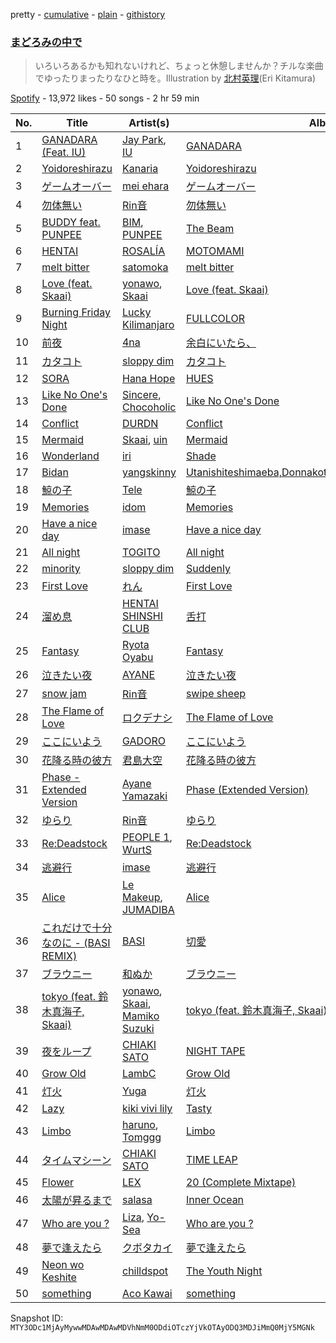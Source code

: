 pretty - [cumulative](/playlists/cumulative/37i9dQZF1DX9rVeQ0kNLOd.md) - [plain](/playlists/plain/37i9dQZF1DX9rVeQ0kNLOd) - [githistory](https://github.githistory.xyz/mackorone/spotify-playlist-archive/blob/main/playlists/plain/37i9dQZF1DX9rVeQ0kNLOd)

### [まどろみの中で](https://open.spotify.com/playlist/37i9dQZF1DX9rVeQ0kNLOd)

> いろいろあるかも知れないけれど、ちょっと休憩しませんか？チルな楽曲でゆったりまったりなひと時を。Illustration by <a href="https://twitter.com/hoshieri7">北村英理</a>\(Eri Kitamura\)

[Spotify](https://open.spotify.com/user/spotify) - 13,972 likes - 50 songs - 2 hr 59 min

| No. | Title | Artist(s) | Album | Length |
|---|---|---|---|---|
| 1 | [GANADARA \(Feat\. IU\)](https://open.spotify.com/track/5quFr5s5PXYfUX5jV2EBZ1) | [Jay Park](https://open.spotify.com/artist/4XDi67ZENZcbfKnvMnTYsI), [IU](https://open.spotify.com/artist/3HqSLMAZ3g3d5poNaI7GOU) | [GANADARA](https://open.spotify.com/album/4cwyl5ynvYVojZRbZ3dSFH) | 3:23 |
| 2 | [Yoidoreshirazu](https://open.spotify.com/track/26zbAdTJC4vqqpGwSzvh8Q) | [Kanaria](https://open.spotify.com/artist/1k5LyiTCRzPjORzcgHqJxF) | [Yoidoreshirazu](https://open.spotify.com/album/32sf8CyAb7MtRbVTDJrWQA) | 2:14 |
| 3 | [ゲームオーバー](https://open.spotify.com/track/7wX4lU05mPcLejQXPhh4Gk) | [mei ehara](https://open.spotify.com/artist/7501C4PyvqS1BWbmrYq3LF) | [ゲームオーバー](https://open.spotify.com/album/1W2ALpoA6PjU52mkFj2JwS) | 4:26 |
| 4 | [勿体無い](https://open.spotify.com/track/3GQJb7NMVZ8yBRpap7N3TJ) | [Rin音](https://open.spotify.com/artist/2sd5k8N8cAOm6Q8OCcePw4) | [勿体無い](https://open.spotify.com/album/7eBRbpcDWdzLYpCShTY9Xb) | 3:35 |
| 5 | [BUDDY feat\. PUNPEE](https://open.spotify.com/track/6bMSF3fC1jVEhJr5h0riXq) | [BIM](https://open.spotify.com/artist/704gz1q9ieRxZfTkhPlZGG), [PUNPEE](https://open.spotify.com/artist/0mP8A1qIoufScrsxq18Cw6) | [The Beam](https://open.spotify.com/album/0NT8BKRHuR95nYb8M0Z3Gh) | 3:36 |
| 6 | [HENTAI](https://open.spotify.com/track/4kroNlz8BTfswE4M0i3YCh) | [ROSALÍA](https://open.spotify.com/artist/7ltDVBr6mKbRvohxheJ9h1) | [MOTOMAMI](https://open.spotify.com/album/6jbtHi5R0jMXoliU2OS0lo) | 2:42 |
| 7 | [melt bitter](https://open.spotify.com/track/6uSe3ACORUIVrAyiP84RZi) | [satomoka](https://open.spotify.com/artist/0yFTQM79Y12E6J6aOPRoZg) | [melt bitter](https://open.spotify.com/album/6HtIYzXgZyoTc5QczqYZiI) | 5:09 |
| 8 | [Love \(feat\. Skaai\)](https://open.spotify.com/track/33WmukupZpPsnobClDyZzs) | [yonawo](https://open.spotify.com/artist/61VsO6rn8khCQDSRp8tTeZ), [Skaai](https://open.spotify.com/artist/4L05lOQs0iZSVhrnnqS66E) | [Love \(feat\. Skaai\)](https://open.spotify.com/album/3CTierTEtJQyHX3s6XlEUd) | 4:18 |
| 9 | [Burning Friday Night](https://open.spotify.com/track/1NlkoYEA1ndLQIKzXTPh9V) | [Lucky Kilimanjaro](https://open.spotify.com/artist/2V8UZPMR1EbkXhzvEGBTrV) | [FULLCOLOR](https://open.spotify.com/album/1rDLRueueI2ILXOyZE5qWd) | 4:15 |
| 10 | [前夜](https://open.spotify.com/track/57M5gx8YCxENPqSgNFoi8c) | [4na](https://open.spotify.com/artist/4oFbU35Y1ezMvUlB6B5MTF) | [余白にいたら、](https://open.spotify.com/album/7FRSMhZwqwmU1kmmqyljCW) | 2:49 |
| 11 | [カタコト](https://open.spotify.com/track/1uYDXSXxBBZSNUs2dfbTxT) | [sloppy dim](https://open.spotify.com/artist/6uMBnBtHeJmhc2tx1vDCae) | [カタコト](https://open.spotify.com/album/0YhpfFtWqIZxnHLgnURBA7) | 2:38 |
| 12 | [SORA](https://open.spotify.com/track/3dGWJ8UlemnEV4WycKW3hd) | [Hana Hope](https://open.spotify.com/artist/0HRps5F3fAsPL6QmFCdK7a) | [HUES](https://open.spotify.com/album/019fqb5ajmLWkD57gViVvo) | 2:52 |
| 13 | [Like No One's Done](https://open.spotify.com/track/1r58xvfAQ4XOZFxazKGn6J) | [Sincere](https://open.spotify.com/artist/3ucekCZdcSOBgiLZ37nKyn), [Chocoholic](https://open.spotify.com/artist/4UohSp9DAmnCA9mgWqj8d1) | [Like No One's Done](https://open.spotify.com/album/00tVzuX53IxaZ2tk6dGvpZ) | 3:55 |
| 14 | [Conflict](https://open.spotify.com/track/6riC3JbelswTdXrOyuREzM) | [DURDN](https://open.spotify.com/artist/5u1MCRvQ3cA2Y9BpLSZIeg) | [Conflict](https://open.spotify.com/album/2nQEY7KQXip32OrIyOGJc4) | 2:47 |
| 15 | [Mermaid](https://open.spotify.com/track/5KpPfyynOV0kCOaHXd5eeb) | [Skaai](https://open.spotify.com/artist/4L05lOQs0iZSVhrnnqS66E), [uin](https://open.spotify.com/artist/4QeHs1eoKjxJLPFOkgsNjw) | [Mermaid](https://open.spotify.com/album/5bmgJcXApczi08TVQGNR8F) | 2:54 |
| 16 | [Wonderland](https://open.spotify.com/track/3DMz5XiVasCKSHXgYrSc9i) | [iri](https://open.spotify.com/artist/1mN9lPKzTRTOop4u7S1Uy9) | [Shade](https://open.spotify.com/album/54Xk8agoEmBJtxl0qMwixB) | 3:44 |
| 17 | [Bidan](https://open.spotify.com/track/0fJ3AlXNydfMNIBA5OuqiI) | [yangskinny](https://open.spotify.com/artist/3VVMRDGpbQR2SK9nHX3DW5) | [Utanishiteshimaeba,Donnakotodemoyurusarerutoomotteita](https://open.spotify.com/album/7dj8tTCDJt5KRM9rqCsPbb) | 4:50 |
| 18 | [鯨の子](https://open.spotify.com/track/1b1XlfWkqe6bAsi5go0Ppg) | [Tele](https://open.spotify.com/artist/2DesRdo7rppo0VC8cR3vsf) | [鯨の子](https://open.spotify.com/album/72OedMUACIRxK4gVHnPgKB) | 4:13 |
| 19 | [Memories](https://open.spotify.com/track/726gUResvdS7FXReBGl16R) | [idom](https://open.spotify.com/artist/2f1JDLogY8kLi804QEmMzx) | [Memories](https://open.spotify.com/album/5lCAfl4vZl0hmZbaLHhRlM) | 3:38 |
| 20 | [Have a nice day](https://open.spotify.com/track/3FmTrTjnEZ9ZX7b0LUPZYW) | [imase](https://open.spotify.com/artist/4TaSvnT5o4REFwhqfrmK27) | [Have a nice day](https://open.spotify.com/album/2nCMRcMAZgmMJc9SV4gN1l) | 2:55 |
| 21 | [All night](https://open.spotify.com/track/5JlJuloP4IgM88EZ3IjCxe) | [TOGITO](https://open.spotify.com/artist/102etpERD7ol169sTsFdQK) | [All night](https://open.spotify.com/album/23omW2nOAt0jOBcHXo9sYb) | 2:57 |
| 22 | [minority](https://open.spotify.com/track/0ktBZDpglg6Vjm41XduGfE) | [sloppy dim](https://open.spotify.com/artist/6uMBnBtHeJmhc2tx1vDCae) | [Suddenly](https://open.spotify.com/album/3mjCGUIHoTneLrYkTpcAwM) | 2:27 |
| 23 | [First Love](https://open.spotify.com/track/2Hh69n2i61JeqHZj7YbdYl) | [れん](https://open.spotify.com/artist/2Hf3gzOBTpBaL0SqyPjX8m) | [First Love](https://open.spotify.com/album/5TM27OLZV1wODLu97JYuzp) | 4:18 |
| 24 | [溜め息](https://open.spotify.com/track/4PKIhZHuWGlELcxyvV8Oxb) | [HENTAI SHINSHI CLUB](https://open.spotify.com/artist/4vN78fN1iEh83Pgaesw2jU) | [舌打](https://open.spotify.com/album/5SxgjWfTuZEd3eqscDMU1v) | 2:57 |
| 25 | [Fantasy](https://open.spotify.com/track/68PdIBBJErUzVtv3Bt0LA5) | [Ryota Oyabu](https://open.spotify.com/artist/1ySrxjDBwFRDFoURBQxTZl) | [Fantasy](https://open.spotify.com/album/2tccW0oHy4LxDwSJgabJsR) | 3:03 |
| 26 | [泣きたい夜](https://open.spotify.com/track/6LjHLHz1boefkLI41mfc5R) | [AYANE](https://open.spotify.com/artist/3fYxdxiuKlZYMW9Pma6UBM) | [泣きたい夜](https://open.spotify.com/album/7qBDJmSURz5gb8EhJ3bBD0) | 3:20 |
| 27 | [snow jam](https://open.spotify.com/track/6uUtmCz8XXep7n1QmC1jJG) | [Rin音](https://open.spotify.com/artist/2sd5k8N8cAOm6Q8OCcePw4) | [swipe sheep](https://open.spotify.com/album/3jtrdWKt4Uo5iUU6VCc0do) | 3:05 |
| 28 | [The Flame of Love](https://open.spotify.com/track/2oev55FkAarRLdWfxIn3jw) | [ロクデナシ](https://open.spotify.com/artist/4kpQdAU7yPjqtiJsFcBTBb) | [The Flame of Love](https://open.spotify.com/album/3JsRRbjskRuX0R91h5baYz) | 3:19 |
| 29 | [ここにいよう](https://open.spotify.com/track/5krCrPrv0xU9ubHYRHLv6l) | [GADORO](https://open.spotify.com/artist/3PtANl80M9tOLrmGSdNLV2) | [ここにいよう](https://open.spotify.com/album/0DZRNjF72FT7w9plpPpZlK) | 3:43 |
| 30 | [花降る時の彼方](https://open.spotify.com/track/3B5gmn2BdUzNFzzw2aAoPs) | [君島大空](https://open.spotify.com/artist/5rjahCZtY8h4y2EHCnpgtQ) | [花降る時の彼方](https://open.spotify.com/album/7amC6JkIzmrsCfFec2w6gx) | 6:04 |
| 31 | [Phase \- Extended Version](https://open.spotify.com/track/08rXHo15Jw4zsKjj9p2pbM) | [Ayane Yamazaki](https://open.spotify.com/artist/3aAqZwjiV8gDsQLOazoXPF) | [Phase \(Extended Version\)](https://open.spotify.com/album/5Ymjmii57wYbrbYXX4kuBL) | 4:43 |
| 32 | [ゆらり](https://open.spotify.com/track/1iYhCf64iv0IDFAMrzyMnU) | [Rin音](https://open.spotify.com/artist/2sd5k8N8cAOm6Q8OCcePw4) | [ゆらり](https://open.spotify.com/album/6IyVIDV21dBy08woNYXlxa) | 3:31 |
| 33 | [Re:Deadstock](https://open.spotify.com/track/1yeVYPhxJBdeSoUFVf0gkb) | [PEOPLE 1](https://open.spotify.com/artist/2llRPLPOCvnAiUozItvPsU), [WurtS](https://open.spotify.com/artist/6oued35Hkg7GIEXqVfBrQK) | [Re:Deadstock](https://open.spotify.com/album/2cDL3EX58mSFRisxcNRnwP) | 2:23 |
| 34 | [逃避行](https://open.spotify.com/track/0iotyDF6RF5klVLztERO5Z) | [imase](https://open.spotify.com/artist/4TaSvnT5o4REFwhqfrmK27) | [逃避行](https://open.spotify.com/album/2YOs6ODpXdiokR9TACIm6R) | 3:11 |
| 35 | [Alice](https://open.spotify.com/track/6lNoFGUr7bXvHRF8TM92gr) | [Le Makeup](https://open.spotify.com/artist/1O2fAwwd1gk69mlTmrxVOc), [JUMADIBA](https://open.spotify.com/artist/1a6hwHX0XKVKDpicEmwzCj) | [Alice](https://open.spotify.com/album/2zjDNX7u3kuY2FFbiNgJ5p) | 3:33 |
| 36 | [これだけで十分なのに \- \(BASI REMIX\)](https://open.spotify.com/track/6zQH04kpeG68psOniDOuyd) | [BASI](https://open.spotify.com/artist/35WaRsrLTXoHhL5b9uI3Mq) | [切愛](https://open.spotify.com/album/7pvhBUlAVqaq40IiMJ5Szf) | 3:43 |
| 37 | [ブラウニー](https://open.spotify.com/track/2R6xQVJCCk1u8rPrxD5SmC) | [和ぬか](https://open.spotify.com/artist/6LesPuO1nhgJ2acJ4MjyBI) | [ブラウニー](https://open.spotify.com/album/5lDjj72VfeaRqvKJ3UYZGG) | 3:30 |
| 38 | [tokyo \(feat\. 鈴木真海子, Skaai\)](https://open.spotify.com/track/3tL2fCJDegsWrsCZEZTf82) | [yonawo](https://open.spotify.com/artist/61VsO6rn8khCQDSRp8tTeZ), [Skaai](https://open.spotify.com/artist/4L05lOQs0iZSVhrnnqS66E), [Mamiko Suzuki](https://open.spotify.com/artist/21bkNzNX7do9qb8SM9wFQF) | [tokyo \(feat\. 鈴木真海子, Skaai\)](https://open.spotify.com/album/0HAFkJH7wyUpNEZJMB6pP6) | 5:03 |
| 39 | [夜をループ](https://open.spotify.com/track/5aF7JEshjhV8gsg8INAOYX) | [CHIAKI SATO](https://open.spotify.com/artist/7fD1pCIsnPsUt6mHizHGnt) | [NIGHT TAPE](https://open.spotify.com/album/3FIYJQnPsIVBQiorttCmAB) | 4:26 |
| 40 | [Grow Old](https://open.spotify.com/track/5gqGkNBmDIEhEPAlCIkZVf) | [LambC](https://open.spotify.com/artist/0BpbTGO68X4wV2aLBzjnhL) | [Grow Old](https://open.spotify.com/album/7Lj9tkBDBjhXURrWanx2Xb) | 3:04 |
| 41 | [灯火](https://open.spotify.com/track/03kdTvI72t9uFwrcgKHgON) | [Yuga](https://open.spotify.com/artist/2QPqMxppznwSxghh3R8WrT) | [灯火](https://open.spotify.com/album/23A0oqlZ1VCZd7PrVwTcDM) | 3:39 |
| 42 | [Lazy](https://open.spotify.com/track/6pfnbN59U4lnlkMGphwaiU) | [kiki vivi lily](https://open.spotify.com/artist/5D21ZneiMBeuS22kVg2sxE) | [Tasty](https://open.spotify.com/album/5Lo3gHY145xNnpdLRumiGo) | 3:53 |
| 43 | [Limbo](https://open.spotify.com/track/2yeVKV31JmQFH97Kok32xh) | [haruno](https://open.spotify.com/artist/0e38gC4yKt5f26icSfhP5u), [Tomggg](https://open.spotify.com/artist/4IB2TdHMteDOTMAA1UbbcE) | [Limbo](https://open.spotify.com/album/65h4tA2Hfuse7IxxeXtBi1) | 3:15 |
| 44 | [タイムマシーン](https://open.spotify.com/track/6VVdhvbvGJZdm8f2f6ZKYo) | [CHIAKI SATO](https://open.spotify.com/artist/7fD1pCIsnPsUt6mHizHGnt) | [TIME LEAP](https://open.spotify.com/album/1LSdYXveZ1weRohT3cAW9B) | 3:52 |
| 45 | [Flower](https://open.spotify.com/track/0VK4xyJXNWuWaeFQZaRZtJ) | [LEX](https://open.spotify.com/artist/2KpK4apOMD6evPHoPggSVF) | [20 \(Complete Mixtape\)](https://open.spotify.com/album/1ByMReXpO8LZwcqNzF4eMD) | 3:28 |
| 46 | [太陽が昇るまで](https://open.spotify.com/track/58m5kIRscFXdd2SNmvdsMD) | [salasa](https://open.spotify.com/artist/5WcurhZ9M2BpSQWhUC4oPc) | [Inner Ocean](https://open.spotify.com/album/1wtnBDpaRDystPjLmcX2D1) | 3:43 |
| 47 | [Who are you ?](https://open.spotify.com/track/5BbgSQt406V1N0G3S7sYWs) | [Liza](https://open.spotify.com/artist/2lt6QQR32fKGBooeTvd2wd), [Yo\-Sea](https://open.spotify.com/artist/0ayU6CR43tInomJqB9JfRw) | [Who are you ?](https://open.spotify.com/album/1itmOBTEkREB9z5WCRRfJX) | 2:56 |
| 48 | [夢で逢えたら](https://open.spotify.com/track/3dTszgeHELrjirdYr5cjr1) | [クボタカイ](https://open.spotify.com/artist/0eg7sMst2b9wLVyMgtRFpY) | [夢で逢えたら](https://open.spotify.com/album/1ULNF5G2B4FJFqPuOJiaCy) | 4:05 |
| 49 | [Neon wo Keshite](https://open.spotify.com/track/7cxe3BQwizl96OX0Aaqapg) | [chilldspot](https://open.spotify.com/artist/4uJKSLGvdvinobijrcfKw4) | [The Youth Night](https://open.spotify.com/album/2Wl6HN2xObVxSEWr1oOQGp) | 3:23 |
| 50 | [something](https://open.spotify.com/track/0rL3ksbcpreSl6lMDPMqZ3) | [Aco Kawai](https://open.spotify.com/artist/10xDsE7RRrKil5bVXk2hsJ) | [something](https://open.spotify.com/album/2ctyx8VCJH5qJOACnsr9fl) | 4:02 |

Snapshot ID: `MTY3ODc1MjAyMywwMDAwMDAwMDVhNmM0ODdiOTczYjVkOTAyODQ3MDJiMmQ0MjY5MGNk`

